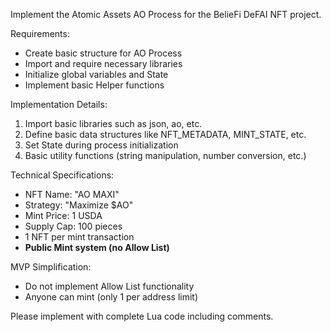 Implement the Atomic Assets AO Process for the BelieFi DeFAI NFT project.

Requirements:

- Create basic structure for AO Process
- Import and require necessary libraries
- Initialize global variables and State
- Implement basic Helper functions

Implementation Details:

1. Import basic libraries such as json, ao, etc.
2. Define basic data structures like NFT_METADATA, MINT_STATE, etc.
3. Set State during process initialization
4. Basic utility functions (string manipulation, number conversion, etc.)

Technical Specifications:

- NFT Name: "AO MAXI"
- Strategy: "Maximize $AO"
- Mint Price: 1 USDA
- Supply Cap: 100 pieces
- 1 NFT per mint transaction
- **Public Mint system (no Allow List)**

MVP Simplification:

- Do not implement Allow List functionality
- Anyone can mint (only 1 per address limit)

Please implement with complete Lua code including comments.
